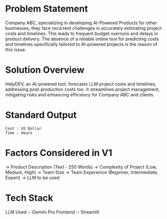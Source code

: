 # Problem Statement
Company ABC, specializing in developing AI-Powered Products for other businesses, they face recurrent challenges in accurately estimating project costs and timelines. This leads to frequent budget overruns and delays in product delivery. The absence of a reliable online tool for predicting costs and timelines specifically tailored to AI-powered projects is the reason of this issue.

# Solution Overview
HelpDEV, an AI-powered tool, forecasts LLM project costs and timelines, addressing post-production costs too. It streamlines project management, mitigating risks and enhancing efficiency for Company ABC and clients.

# Standard Output
    Cost : US Dollar
    Time : Hours

# Factors Considered in V1 
-> Product Description (Text - 250 Words)
-> Complexity of Project (Low, Medium, High)
-> Team Size 
-> Team Experience (Beginner, Intermediate, Expert)
-> LLM to be used

# Tech Stack
LLM Used :- Gemini Pro
Frontend :- Streamlit 
